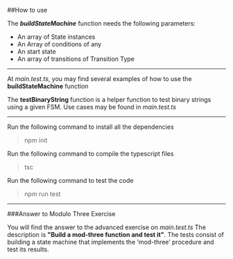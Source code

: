 ##How to use

The ***buildStateMachine*** function needs the following parameters:
- An array of State instances
- An Array of conditions of any
- An start state
- An array of transitions of Transition Type


---
At *main.test.ts*, you may find several examples of how to use the **buildStateMachine** function

The **testBinaryString** function is a helper function to test binary strings using a given FSM.
Use cases may be found in *main.test.ts*

---
Run the following command to install all the dependencies
>npm init

Run the following command to compile the typescript files
>tsc

Run the following command to test the code
>npm run test

---
###Answer to Modulo Three Exercise

You will find the answer to the advanced exercise on *main.test.ts*
The description is **"Build a mod-three function and test it"**.
The tests consist of building a state machine that implements the ‘mod-three’ procedure and test its results.
